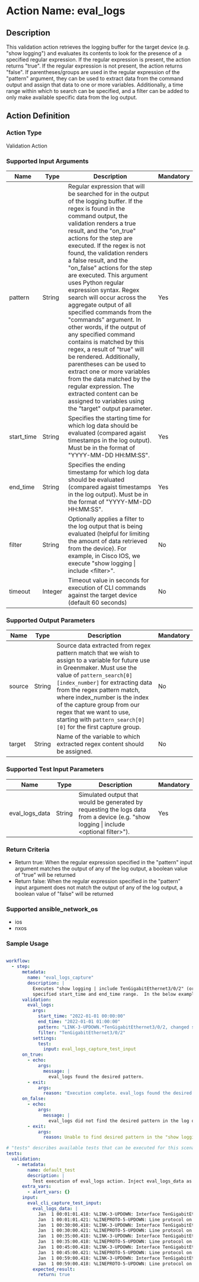 # Action Name: eval_logs

## Description
This validation action retrieves the logging buffer for the target device (e.g. "show logging") and evaluates its contents to look for the presence of a specified regular expression. If the regular expression is present, the action returns "true".  If the regular expression is not present, the action returns "false".  If parentheses/groups are used in the regular expression of the "pattern" argument, they can be used to extract data from the command output and assign that data to one or more variables.  Additionally, a time range within which to search can be specified, and a filter can be added to only make available specific data from the log output.

## Action Definition

### Action Type
Validation Action

### Supported Input Arguments

| Name | Type | Description | Mandatory |
|------|------|-------------|-----------|
| pattern | String | Regular expression that will be searched for in the output of the logging buffer. If the regex is found in the command output, the validation renders a true result, and the "on_true" actions for the step are executed. If the regex is not found, the validation renders a false result, and the "on_false" actions for the step are executed. This argument uses Python regular expression syntax. Regex search will occur across the aggregate output of all specified commands from the "commands" argument.  In other words, if the output of any specified command contains is matched by this regex, a result of "true" will be rendered.  Additionally, parentheses can be used to extract one or more variables from the data matched by the regular expression. The extracted content can be assigned to variables using the "target" output parameter.  | Yes |
| start_time | String | Specifies the starting time for which log data should be evaluated (compared agaist timestamps in the log output).  Must be in the format of "YYYY-MM-DD HH:MM:SS". | Yes |
| end_time | String | Specifies the ending timestamp for which log data should be evaluated (compared agaist timestamps in the log output).  Must be in the format of "YYYY-MM-DD HH:MM:SS". | Yes |
| filter | String | Optionally applies a filter to the log output that is being evaluated (helpful for limiting the amount of data retrieved from the device).  For example, in Cisco IOS, we execute "show logging &#124; include \<filter\>". | No |
| timeout | Integer | Timeout value in seconds for execution of CLI commands against the target device (default 60 seconds) | No |

### Supported Output Parameters

| Name | Type | Description | Mandatory |
|------|------|-------------|-----------|
| source | String | Source data extracted from regex pattern match that we wish to assign to a variable for future use in Greenmaker.  Must use the value of `pattern_search[0][index_number]` for extracting data from the regex pattern match, where index_number is the index of the capture group from our regex that we want to use, starting with `pattern_search[0][0]` for the first capture group. | No |
| target | String | Name of the variable to which extracted regex content should be assigned. | No |

### Supported Test Input Parameters

| Name | Type | Description | Mandatory |
|------|------|-------------|-----------|
| eval_logs_data | String | Simulated output that would be generated by requesting the logs data from a device (e.g. "show logging &#124; include \<optional filter\>"). | Yes |

### Return Criteria ###

- Return true: When the regular expression specified in the "pattern" input argument matches the output of any of the log output, a boolean value of "true" will be returned
- Return false: When the regular expression specified in the "pattern" input argument does not match the output of any of the log output, a boolean value of "false" will be returned

### Supported ansible_network_os

- ios
- nxos

### Sample Usage

``` yaml

workflow:
  - step:
      metadata:
        name: "eval_logs_capture"
        description: |
          Executes "show logging | include TenGigabitEthernet3/0/2" (or equivalent command for specific OS) and looks for pattern regex in the output within the
          specified start_time and end_time range.  In the below example, we look for the presense of interface TenGigabitEthernet3/0/2 flapping (going down multiple times).
      validation:
        eval_logs:
          args:
            start_time: "2022-01-01 00:00:00"
            end_time: "2022-01-01 01:00:00"
            pattern: "LINK-3-UPDOWN.*TenGigabitEthernet3/0/2, changed state to down[\\s\\S]+LINK-3-UPDOWN.*TenGigabitEthernet3/0/2, changed state to down"
            filter: "TenGigabitEthernet3/0/2"
          settings:
            test:
              input: eval_logs_capture_test_input
      on_true:
        - echo: 
            args:
              message: |
                eval_logs found the desired pattern.
        - exit:
            args:
              reason: "Execution complete. eval_logs found the desired pattern."
      on_false:
        - echo:
            args:
              message: |
                eval_logs did not find the desired pattern in the log output
        - exit:
            args:
              reason: Unable to find desired pattern in the "show logging" command output.

# "tests" describes available tests that can be executed for this scenario in Test Mode and any relevant simulated data for the test  
tests: 
  validation:
    - metadata:
        name: default_test
        description: | 
          Test execution of eval_logs action. Inject eval_logs_data as simulated output for "show logging" command.
      extra_vars:
        - alert_vars: {}
      input:
        eval_cli_capture_test_input:
          eval_logs_data: |
            Jan  1 00:01:01.418: %LINK-3-UPDOWN: Interface TenGigabitEthernet3/0/2, changed state to down
            Jan  1 00:01:01.421: %LINEPROTO-5-UPDOWN: Line protocol on Interface TenGigabitEthernet3/0/2, changed state to down
            Jan  1 00:30:00.418: %LINK-3-UPDOWN: Interface TenGigabitEthernet3/0/2, changed state to up
            Jan  1 00:30:00.421: %LINEPROTO-5-UPDOWN: Line protocol on Interface TenGigabitEthernet3/0/2, changed state to up
            Jan  1 00:35:00.418: %LINK-3-UPDOWN: Interface TenGigabitEthernet3/0/2, changed state to down
            Jan  1 00:35:00.418: %LINEPROTO-5-UPDOWN: Line protocol on Interface TenGigabitEthernet3/0/2, changed state to down
            Jan  1 00:45:00.418: %LINK-3-UPDOWN: Interface TenGigabitEthernet3/0/2, changed state to up
            Jan  1 00:45:00.421: %LINEPROTO-5-UPDOWN: Line protocol on Interface TenGigabitEthernet3/0/2, changed state to up
            Jan  1 00:59:00.418: %LINK-3-UPDOWN: Interface TenGigabitEthernet3/0/2, changed state to down
            Jan  1 00:59:00.418: %LINEPROTO-5-UPDOWN: Line protocol on Interface TenGigabitEthernet3/0/2, changed state to down
          expected_result: 
            return: true
```
